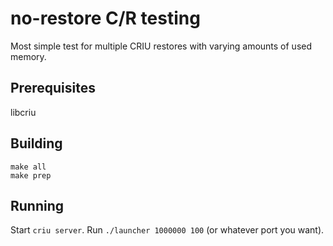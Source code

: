 # no-restore C/R testing

Most simple test for multiple CRIU restores with varying amounts of used memory.

## Prerequisites

libcriu

## Building

```
make all
make prep
```

## Running

Start `criu server`. Run `./launcher 1000000 100` (or whatever port you want).

